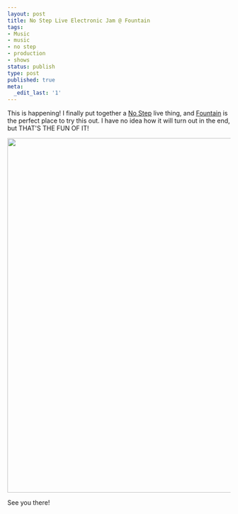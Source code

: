 ```yaml
---
layout: post
title: No Step Live Electronic Jam @ Fountain
tags:
- Music
- music
- no step
- production
- shows
status: publish
type: post
published: true
meta:
  _edit_last: '1'
---
```

This is happening! I finally put together a <a href="http://nostep.ca">No Step</a> live thing, and <a href="http://www.facebook.com/pages/Fountain/236050883104637">Fountain</a> is the perfect place to try this out. I have no idea how it will turn out in the end, but THAT'S THE FUN OF IT!

<img src="http://bitbang.ca/wp-content/uploads/2012/06/nostepflyer.png" alt="" title="nostepflyer" width="600" height="800" class="alignnone size-full wp-image-328" />

See you there!
